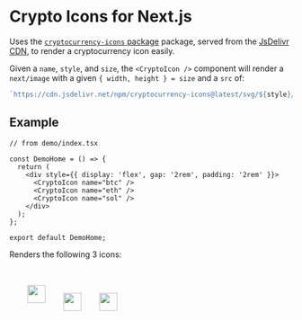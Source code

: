 # Crypto Icons for Next.js

Uses the [`cryptocurrency-icons`
package](https://github.com/spothq/cryptocurrency-icons) package, served from the
[JsDelivr CDN](https://www.jsdelivr.com/package/npm/cryptocurrency-icons), to
render a cryptocurrency icon easily.

Given a `name`, `style`, and `size`, the `<CryptoIcon />` component will render
a `next/image` with a given `{ width, height } = size` and a `src` of:

```ts
`https://cdn.jsdelivr.net/npm/cryptocurrency-icons@latest/svg/${style}/${name}.svg`;
```

## Example

```tsx
// from demo/index.tsx

const DemoHome = () => {
  return (
    <div style={{ display: 'flex', gap: '2rem', padding: '2rem' }}>
      <CryptoIcon name="btc" />
      <CryptoIcon name="eth" />
      <CryptoIcon name="sol" />
    </div>
  );
};

export default DemoHome;
```

Renders the following 3 icons:

<div style="display: flex; gap: 2rem; padding: 2rem;">
  <img width="32" height="32"
  src="https://cdn.jsdelivr.net/npm/cryptocurrency-icons@latest/svg/black/btc.svg"
  />

  <img width="32" height="32"
  src="https://cdn.jsdelivr.net/npm/cryptocurrency-icons@latest/svg/black/eth.svg"
  />

  <img width="32" height="32"
  src="https://cdn.jsdelivr.net/npm/cryptocurrency-icons@latest/svg/black/sol.svg"
  />
</div>
